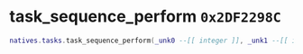 # task_sequence_perform `0x2DF2298C`

```lua
natives.tasks.task_sequence_perform(_unk0 --[[ integer ]], _unk1 --[[ integer ]])
```